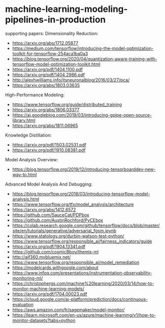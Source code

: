 # machine-learning-modeling-pipelines-in-production
supporting papers:
Dimensionality Reduction: 
- https://arxiv.org/abs/1712.05877
- https://medium.com/tensorflow/introducing-the-model-optimization-toolkit-for-tensorflow-254aca1ba0a3
- https://blog.tensorflow.org/2020/04/quantization-aware-training-with-tensorflow-model-optimization-toolkit.html
- https://arxiv.org/pdf/1404.1100.pdf
- https://arxiv.org/pdf/1404.2986.pdf
- http://alexhwilliams.info/itsneuronalblog/2016/03/27/pca/
- https://arxiv.org/abs/1803.03635

High-Performance Modeling:
- https://www.tensorflow.org/guide/distributed_training
- https://arxiv.org/abs/1806.03377
- https://ai.googleblog.com/2019/03/introducing-gpipe-open-source-library.html
- https://arxiv.org/abs/1811.06965

Knowledge Distillation:
- https://arxiv.org/pdf/1503.02531.pdf
- https://arxiv.org/pdf/1910.08381.pdf

Model Analysis Overview:
- https://blog.tensorflow.org/2019/12/introducing-tensorboarddev-new-way-to.html

Advanced Model Analysis And Debugging:
- https://blog.tensorflow.org/2018/03/introducing-tensorflow-model-analysis.html
- https://www.tensorflow.org/tfx/model_analysis/architecture
- https://arxiv.org/abs/1412.6572
- https://github.com/SauceCat/PDPbox
- https://github.com/AustinRochford/PyCEbox
- https://colab.research.google.com/github/tensorflow/docs/blob/master/site/en/tutorials/generative/adversarial_fgsm.ipynb
- https://www.statology.org/durbin-watson-test-python/
- https://www.tensorflow.org/responsible_ai/fairness_indicators/guide
- https://arxiv.org/pdf/1904.13341.pdf
- https://github.com/cosmicBboy/themis-ml
- http://aif360.mybluemix.net/
- https://www.tensorflow.org/responsible_ai/model_remediation
- https://modelcards.withgoogle.com/about
- https://www.infoq.com/presentations/instrumentation-observability-monitoring-ml/
- https://christophergs.com/machine%20learning/2020/03/14/how-to-monitor-machine-learning-models/
- https://arxiv.org/pdf/1704.00023.pdf
- https://cloud.google.com/ai-platform/prediction/docs/continuous-evaluation
- https://aws.amazon.com/fr/sagemaker/model-monitor/
- https://learn.microsoft.com/en-us/azure/machine-learning/v1/how-to-monitor-datasets?tabs=python



